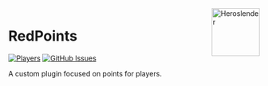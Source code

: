 <img src="https://avatars2.githubusercontent.com/u/63077065?s=400&u=738f37e1c06c85fa9dafe798c2f23123fea0ed89&v=4" alt="Heroslender" title="Heroslender" align="right" height="96" width="96"/>

# RedPoints

[![Players](https://img.shields.io/bstats/servers/7513)]()
[![GitHub Issues](https://img.shields.io/bitbucket/issues-raw/heroslender/HeroSpawners)]()

A custom plugin focused on points for players.
